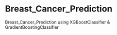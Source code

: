 # Breast_Cancer_Prediction
Breast_Cancer_Prediction using XGBoostClassifier &amp; GradientBoostingClassifier
